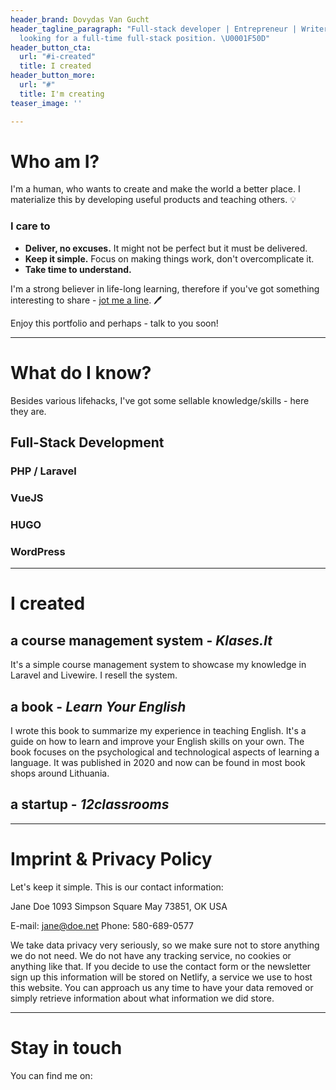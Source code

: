 ```yaml
---
header_brand: Dovydas Van Gucht
header_tagline_paragraph: "Full-stack developer | Entrepreneur | Writer | Teacher\nCurrently
  looking for a full-time full-stack position. \U0001F50D"
header_button_cta:
  url: "#i-created"
  title: I created
header_button_more:
  url: "#"
  title: I'm creating
teaser_image: ''

---
```

# Who am I?

I'm a human, who wants to create and make the world a better place. I materialize this by developing useful products and teaching others. 💡

### I care to

* **Deliver, no excuses.** It might not be perfect but it must be delivered.
* **Keep it simple.** Focus on making things work, don't overcomplicate it.
* **Take time to understand.** 

I'm a strong believer in life-long learning, therefore if you've got something interesting to share - [jot me a line](#stay-in-touch). 🖊️

Enjoy this portfolio and perhaps - talk to you soon!

***

# What do I know?

Besides various lifehacks, I've got some sellable knowledge/skills - here they are.

## Full-Stack Development

### PHP / Laravel

### VueJS

### HUGO

### WordPress

***

# I created

## a course management system - _Klases.lt_

It's a simple course management system to showcase my knowledge in Laravel and Livewire. I resell the system.

## a book - _Learn Your English_

I wrote this book to summarize my experience in teaching English. It's a guide on how to learn and improve your English skills on your own. The book focuses on the psychological and technological aspects of learning a language. It was published in 2020 and now can be found in most book shops around Lithuania.

## a startup - _12classrooms_

***

# Imprint & Privacy Policy

Let's keep it simple. This is our contact information:

Jane Doe
1093 Simpson Square
May 73851, OK
USA

E-mail: jane@doe.net
Phone: 580-689-0577

We take data privacy very seriously, so we make sure not to store anything we do not need. We do not have any tracking service, no cookies or anything like that. If you decide to use the contact form or the newsletter sign up this information will be stored on Netlify, a service we use to host this website. You can approach us any time to have your data removed or simply retrieve information about what information we did store.

***

# Stay in touch

You can find me on: